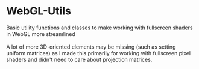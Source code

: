 # WebGL-Utils
Basic utility functions and classes to make working with fullscreen shaders in WebGL more streamlined<br/><br/>
A lot of more 3D-oriented elements may be missing (such as setting uniform matrices) as I made this primarily for working with fullscreen pixel shaders and didn't need to care about projection matrices.<br/>
